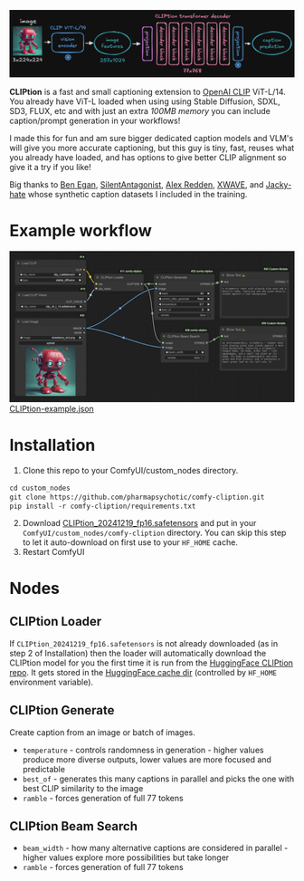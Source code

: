 ![CLIPtion diagram](media/CLIPtion-diagram.png)

**CLIPtion** is a fast and small captioning extension to [OpenAI CLIP](https://github.com/openai/CLIP/) ViT-L/14. You already have ViT-L loaded when using using Stable Diffusion, SDXL, SD3, FLUX, etc and with just an extra *100MB memory* you can include caption/prompt generation in your workflows!

I made this for fun and am sure bigger dedicated caption models and VLM's will give you more accurate captioning, but this guy is tiny, fast, reuses what you already have loaded, and has options to give better CLIP alignment so give it a try if you like!

Big thanks to [Ben Egan](https://github.com/ProGamerGov), [SilentAntagonist](https://huggingface.co/SilentAntagonist), [Alex Redden](https://github.com/aredden), [XWAVE](https://twitter.com/XWAVEart), and [Jacky-hate](https://github.com/Jacky-hate) whose synthetic caption datasets I included in the training.


# Example workflow

![example workflow](media/CLIPtion-example.png)
[CLIPtion-example.json](media/CLIPtion-example.json)


# Installation

1. Clone this repo to your ComfyUI/custom_nodes directory.
```shell
cd custom_nodes
git clone https://github.com/pharmapsychotic/comfy-cliption.git
pip install -r comfy-cliption/requirements.txt
```
2. Download [CLIPtion_20241219_fp16.safetensors](https://huggingface.co/pharmapsychotic/CLIPtion/blob/main/CLIPtion_20241219_fp16.safetensors) and put in your `ComfyUI/custom_nodes/comfy-cliption` directory. You can skip this step to let it auto-download on first use to your `HF_HOME` cache.
3. Restart ComfyUI

# Nodes

## CLIPtion Loader

If `CLIPtion_20241219_fp16.safetensors` is not already downloaded (as in step 2 of Installation) then the loader will automatically download the CLIPtion model for you the first time it is run from the [HuggingFace CLIPtion repo](https://huggingface.co/pharmapsychotic/CLIPtion). It gets stored in the [HuggingFace cache dir](https://huggingface.co/docs/huggingface_hub/en/guides/manage-cache) (controlled by `HF_HOME` environment variable). 

## CLIPtion Generate

Create caption from an image or batch of images.
* `temperature` - controls randomness in generation - higher values produce more diverse outputs, lower values are more focused and predictable
* `best_of` - generates this many captions in parallel and picks the one with best CLIP similarity to the image
* `ramble` - forces generation of full 77 tokens

## CLIPtion Beam Search

* `beam_width` - how many alternative captions are considered in parallel - higher values explore more possibilities but take longer
* `ramble` - forces generation of full 77 tokens

